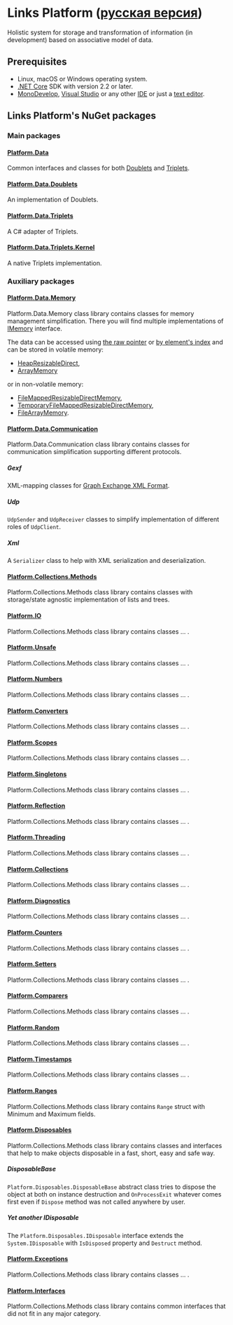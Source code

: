 # Links Platform ([русская версия](index.ru.md))
Holistic system for storage and transformation of information (in development) based on associative model of data.

## Prerequisites
* Linux, macOS or Windows operating system.
* [.NET Core](https://www.microsoft.com/net) SDK with version 2.2 or later.
* [MonoDevelop](https://www.monodevelop.com/), [Visual Studio](https://visualstudio.microsoft.com) or any other [IDE](https://en.wikipedia.org/wiki/Integrated_development_environment) or just a [text editor](https://en.wikipedia.org/wiki/Text_editor).

## Links Platform's NuGet packages

### Main packages

#### [Platform.Data](https://linksplatform.github.io/Data)
Common interfaces and classes for both [Doublets](https://linksplatform.github.io/Data.Doublets) and [Triplets](https://linksplatform.github.io/Data.Triplets).

#### [Platform.Data.Doublets](https://linksplatform.github.io/Data.Doublets)
An implementation of Doublets.

#### [Platform.Data.Triplets](https://linksplatform.github.io/Data.Triplets)
A C# adapter of Triplets.

#### [Platform.Data.Triplets.Kernel](https://linksplatform.github.io/Data.Triplets.Kernel)
A native Triplets implementation.

### Auxiliary packages

#### [Platform.Data.Memory](https://linksplatform.github.io/Memory)
Platform.Data.Memory class library contains classes for memory management simplification. There you will find multiple implementations of [IMemory](https://linksplatform.github.io/Memory/api/Platform.Memory.IMemory.html) interface.

The data can be accessed using [the raw pointer](https://linksplatform.github.io/Memory/api/Platform.Memory.IDirectMemory.html) or [by element's index](https://linksplatform.github.io/Memory/api/Platform.Memory.IArrayMemory-1.html) and can be stored in volatile memory:
* [HeapResizableDirect](https://linksplatform.github.io/Memory/api/Platform.Memory.HeapResizableDirectMemory.html),
* [ArrayMemory](https://linksplatform.github.io/Memory/api/Platform.Memory.ArrayMemory-1.html)

or in non-volatile memory:
* [FileMappedResizableDirectMemory](https://linksplatform.github.io/Memory/api/Platform.Memory.FileMappedResizableDirectMemory.html),
* [TemporaryFileMappedResizableDirectMemory](https://linksplatform.github.io/Memory/api/Platform.Memory.TemporaryFileMappedResizableDirectMemory.html),
* [FileArrayMemory](https://linksplatform.github.io/Memory/api/Platform.Memory.FileArrayMemory-1.html).

#### [Platform.Data.Communication](https://linksplatform.github.io/Communication)
Platform.Data.Communication class library contains classes for communication simplification supporting different protocols.

##### Gexf
XML-mapping classes for [Graph Exchange XML Format](https://gephi.org/gexf/format/).

##### Udp
`UdpSender` and `UdpReceiver` classes to simplify implementation of different roles of `UdpClient`.

##### Xml
A `Serializer` class to help with XML serialization and deserialization.

#### [Platform.Collections.Methods](https://linksplatform.github.io/Collections.Methods)
Platform.Collections.Methods class library contains classes with storage/state agnostic implementation of lists and trees.

#### [Platform.IO](https://linksplatform.github.io/IO)
Platform.Collections.Methods class library contains classes ... .

#### [Platform.Unsafe](https://linksplatform.github.io/Unsafe)
Platform.Collections.Methods class library contains classes ... .

#### [Platform.Numbers](https://linksplatform.github.io/Numbers)
Platform.Collections.Methods class library contains classes ... .

#### [Platform.Converters](https://linksplatform.github.io/Converters)
Platform.Collections.Methods class library contains classes ... .

#### [Platform.Scopes](https://linksplatform.github.io/Scopes)
Platform.Collections.Methods class library contains classes ... .

#### [Platform.Singletons](https://linksplatform.github.io/Singletons)
Platform.Collections.Methods class library contains classes ... .

#### [Platform.Reflection](https://linksplatform.github.io/Reflection)
Platform.Collections.Methods class library contains classes ... .

#### [Platform.Threading](https://linksplatform.github.io/Threading)
Platform.Collections.Methods class library contains classes ... .

#### [Platform.Collections](https://linksplatform.github.io/Collections)
Platform.Collections.Methods class library contains classes ... .

#### [Platform.Diagnostics](https://linksplatform.github.io/Diagnostics)
Platform.Collections.Methods class library contains classes ... .

#### [Platform.Counters](https://linksplatform.github.io/Counters)
Platform.Collections.Methods class library contains classes ... .

#### [Platform.Setters](https://linksplatform.github.io/Setters)
Platform.Collections.Methods class library contains classes ... .

#### [Platform.Comparers](https://linksplatform.github.io/Comparers)
Platform.Collections.Methods class library contains classes ... .

#### [Platform.Random](https://linksplatform.github.io/Random)
Platform.Collections.Methods class library contains classes ... .

#### [Platform.Timestamps](https://linksplatform.github.io/Timestamps)
Platform.Collections.Methods class library contains classes ... .

#### [Platform.Ranges](https://linksplatform.github.io/Ranges)
Platform.Collections.Methods class library contains `Range` struct with Minimum and Maximum fields.

#### [Platform.Disposables](https://linksplatform.github.io/Disposables)
Platform.Collections.Methods class library contains classes and interfaces that help to make objects disposable in a fast, short, easy and safe way.

##### DisposableBase
`Platform.Disposables.DisposableBase` abstract class tries to dispose the object at both on instance destruction and `OnProcessExit` whatever comes first even if `Dispose` method was not called anywhere by user.

##### Yet another IDisposable
The `Platform.Disposables.IDisposable` interface extends the `System.IDisposable` with `IsDisposed` property and `Destruct` method.

#### [Platform.Exceptions](https://linksplatform.github.io/Exceptions)
Platform.Collections.Methods class library contains classes ... .

#### [Platform.Interfaces](https://linksplatform.github.io/Interfaces)
Platform.Collections.Methods class library contains common interfaces that did not fit in any major category.
